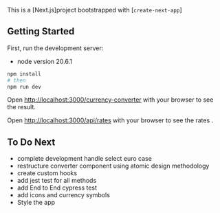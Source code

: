 This is a [Next.js]project bootstrapped with [`create-next-app`]

## Getting Started

First, run the development server:

- node version 20.6.1

```bash
npm install
# then
npm run dev
```

Open [http://localhost:3000/currency-converter](http://localhost:3000/currency-converter) with your browser to see the result.

Open [http://localhost:3000/api/rates](http://localhost:3000/api/rates) with your browser to see the rates .

## To Do Next

- complete development handle select euro case
- restructure converter component using atomic design methodology
- create custom hooks
- add jest test for all methods
- add End to End cypress test
- add icons and currency symbols
- Style the app

